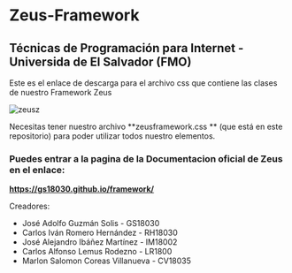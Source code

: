 # Zeus-Framework
## Técnicas de Programación para Internet - Universida de El Salvador (FMO)
Este es el enlace de descarga para el archivo css que contiene las clases de nuestro Framework Zeus

![zeusz](https://user-images.githubusercontent.com/43770463/92975753-37d7d080-f446-11ea-92d9-094f0cd7445d.png)

Necesitas tener nuestro archivo **zeusframework.css ** (que está en este repositorio) para poder utilizar todos nuestro elementos.

### Puedes entrar a la pagina de la Documentacion oficial de Zeus en el enlace: 

**https://gs18030.github.io/framework/**

Creadores: 

- José Adolfo Guzmán Solis  -  GS18030
- Carlos Iván Romero Hernández - RH18030
- José Alejandro Ibáñez Martínez - IM18002
- Carlos Alfonso Lemus Rodezno - LR1800
- Marlon Salomon Coreas Villanueva - CV18035




